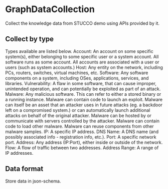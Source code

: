 # GraphDataCollection
Collect the knowledge data from STUCCO demo using APIs provided by it.
## Collect by type
Types available are listed below.
    Account: An account on some specific system(s), either belonging to some specific user or a system account. All software runs as some account. All accounts are associated with a user or users (such as system accounts.)
    Host: Any entity on the network, including PCs, routers, switches, virtual machines, etc.
    Software: Any software components on a system, including OSes, applications, services, and libraries.
    Vulnerability: A flaw in some software, that can cause improper, unintended operation, and can potentially be exploited as part of an attack.
    Malware: Any malicious software. This can refer to either a stored binary or a running instance. Malware can contain code to launch an exploit. Malware can itself be an asset that an attacker uses in future attacks (eg. a backdoor left on a compromised system.) or can automatically launch additional attacks on behalf of the original attacker. Malware can be hosted by or communicate with servers controlled by the attacker. Malware can contain code to load other malware. Malware can reuse components from other malware samples.
    IP: A specific IP address.
    DNS Name: A DNS name (and possibly associated info - registration info, etc.).
    Port: A specific network port.
    Address: Any address (IP:Port), either inside or outside of the network.
    Flow: A flow of traffic between two addresses.
    Address Range: A range of IP addresses.
## Data format
Store data in json-schema. 